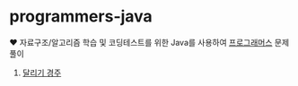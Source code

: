 # programmers-java
♥️ 자료구조/알고리즘 학습 및 코딩테스트를 위한 Java를 사용하여 [프로그래머스](https://programmers.co.kr) 문제 풀이

1. [달리기 경주]([https://school.programmers.co.kr/learn/courses/30/lessons/250137?language=java](https://school.programmers.co.kr/learn/courses/30/lessons/178871)https://school.programmers.co.kr/learn/courses/30/lessons/178871)
